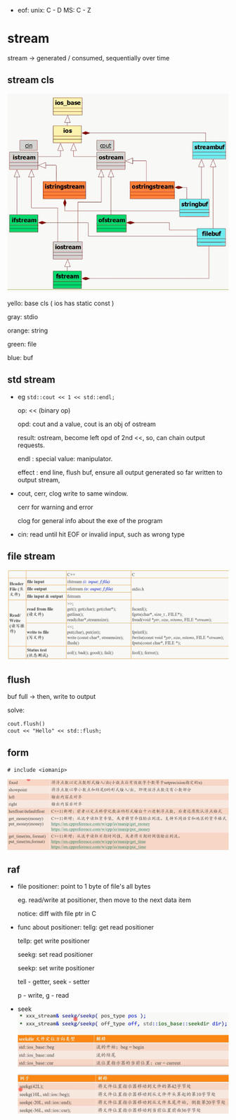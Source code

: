 <!--
 * @Author: your name
 * @Date: 2020-10-12 09:56:15
 * @LastEditTime: 2021-06-28 12:16:38
 * @LastEditors: Please set LastEditors
 * @Description: In User Settings Edit
 * @FilePath: \cpp\LearnCpp\4_0_io.md
-->

+ eof:
    unix: C - D
    MS:   C - Z

# stream
stream -> generated / consumed, sequentially over time
## stream cls
![cls](pic/io_cls.png)

yello: base cls   ( ios has static const )

gray: stdio

orange: string

green: file

blue: buf

## std stream

+ eg  `std::cout << 1 << std::endl;`

    op:  << (binary op)

    opd: cout and a value, cout is an obj of ostream

    result: ostream, become left opd of 2nd <<, so, can chain output requests.

    endl : special value: manipulator.
    
    effect : end line,
    flush buf, ensure all output generated so far written to output stream,

+ cout, cerr, clog write to same window.
    
    cerr for warning and error 
    
    clog for general info about the exe of the program


+ cin:
    read until hit EOF or invalid input, such as wrong type
    
## file stream
![op](pic/io.png)

## flush

buf full -> then, write to output 

solve: 
```
cout.flush()
cout << "Hello" << std::flush;
```

## form
`# include <iomanip>`

![form](pic/io_form.png)

## raf
+ file positioner: point to 1 byte of file's all bytes

    eg. read/write at positioner, then move to the next data item

    notice: diff with file ptr in C

+ func about positioner:
     tellg: get  read positioner

     tellp: get write positioner

     seekg: set  read positioner

     seekp: set write positioner

     tell - getter, seek - setter

     p    - write,  g    - read


+ seek
![seek](pic/seek.png)

